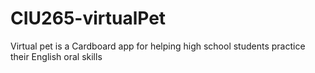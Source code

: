 # CIU265-virtualPet

Virtual pet is a Cardboard app for helping high school students practice their English oral skills
